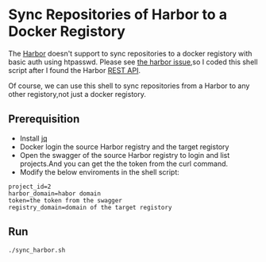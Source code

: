 # Sync Repositories of Harbor to a Docker Registory

The [Harbor](https://goharbor.io/) doesn't support to sync repositories to a docker registory with basic auth using htpasswd. Please see [the harbor issue](https://github.com/goharbor/harbor/issues/8211),so I coded this shell script after I found the Harbor [REST API](https://goharbor.io/docs/2.4.0/working-with-projects/using-api-explorer/).

Of course, we can use this shell to sync repositories from a Harbor to any other registory,not just a docker registory.

## Prerequisition
* Install [jq](https://stedolan.github.io/jq/download/)
* Docker login the source Harbor registry and the target registory
* Open the swagger of the source Harbor registry to login and list projects.And you can get the the token from the curl command.
* Modify the below enviroments in the shell script:
```
project_id=2
harbor_domain=habor domain
token=the token from the swagger
registry_domain=domain of the target registory
```

## Run
```
./sync_harbor.sh
```

